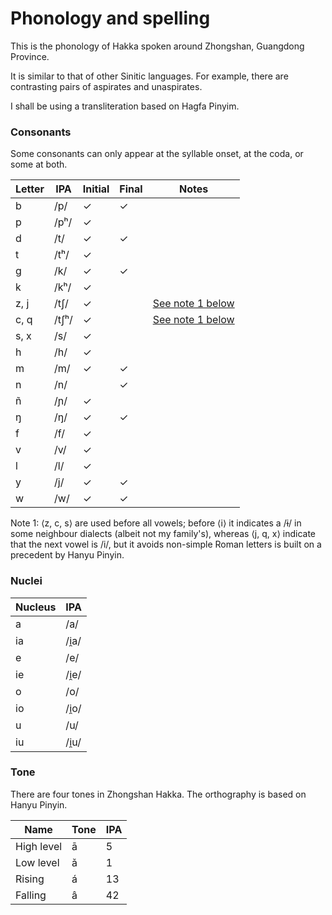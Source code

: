 # Phonology and spelling

This is the phonology of Hakka spoken around Zhongshan, Guangdong Province.

It is similar to that of other Sinitic languages. For example, there are
contrasting pairs of aspirates and unaspirates.

I shall be using a transliteration based on Hagfa Pinyim.

### Consonants

Some consonants can only appear at the syllable onset, at the coda, or some at both.

| Letter | IPA   | Initial | Final | Notes                                   |
| ------ | ----- | ------- | ----- | --------------------------------------- |
| b      | /p/   | ✓       | ✓     |                              |
| p      | /pʰ/  | ✓       |       |                                         |
| d      | /t/   | ✓       | ✓     |                              |
| t      | /tʰ/  | ✓       |       |                                         |
| g      | /k/   | ✓       | ✓     |                              |
| k      | /kʰ/  | ✓       |       |                                         |
| z, j   | /tʃ/  | ✓       |       | [See note 1 below](note-1)              |
| c, q   | /tʃʰ/ | ✓       |       | [See note 1 below](note-1)              |
| s, x   | /s/   | ✓       |       |                                         |
| h      | /h/   | ✓       |       |                                         |
| m      | /m/   | ✓       | ✓     |                       |
| n      | /n/   |         | ✓     |                               |
| ñ      | /ɲ/   | ✓       |       |                             |
| ŋ      | /ŋ/   | ✓       | ✓     |                       |
| f      | /f/   | ✓       |       |                                         |
| v      | /v/   | ✓       |       |                                         |
| l      | /l/   | ✓       |       |                                         |
| y      | /j/   | ✓       | ✓     |                       |
| w      | /w/   | ✓       | ✓     |  |

Note 1: ⟨z, c, s⟩ are used before all vowels; before ⟨i⟩ it indicates a /ɨ/ in
some neighbour dialects (albeit not my family's), whereas ⟨j, q, x⟩ indicate
that the next vowel is /i/, but it avoids non-simple Roman letters is built on a
precedent by Hanyu Pinyin.

### Nuclei

| Nucleus | IPA  |
| ------- | ---- |
| a       | /a/  |
| ia      | /i̯a/ |
| e       | /e/  |
| ie      | /i̯e/ |
| o       | /o/  |
| io      | /i̯o/ |
| u       | /u/  |
| iu      | /i̯u/ |

### Tone

There are four tones in Zhongshan Hakka. The orthography is based on Hanyu Pinyin.

| Name       | Tone | IPA |
| ---------- | ---- | --- |
| High level | ā    | 5   |
| Low level  | ǎ    | 1   |
| Rising     | á    | 13  |
| Falling    | â    | 42  |
